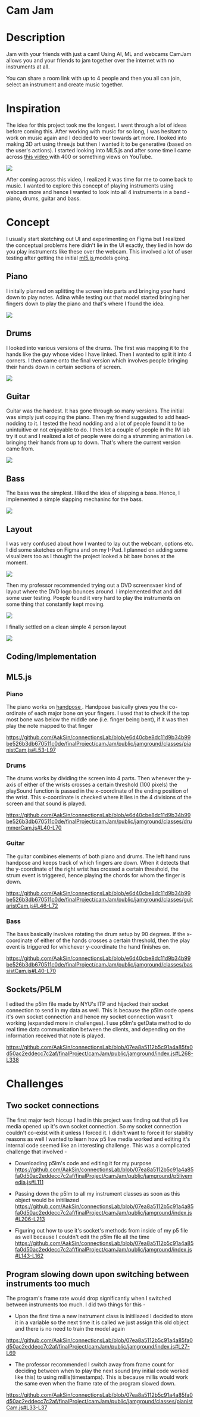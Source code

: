 # Cam Jam

# Description

Jam with your friends with just a cam! Using AI, ML and webcams CamJam allows you and your friends to jam together over the internet with no instruments at all.

You can share a room link with up to 4 people and then you all can join, select an instrument and create music together. 

# Inspiration

The idea for this project took me the longest. I went through a lot of ideas before coming this. After working with music for so long, I was hesitant to work on music again and I decided to veer towards art more. I looked into making 3D art using three.js but then I wanted it to be generative (based on the user's actions). I started looking into ML5.js and after some time I came across <a href="https://youtu.be/yRE7N-njtnA"> this video </a> with 400 or something views on YouTube.

<img src="https://i.imgur.com/ivLQRip.png">

After coming across this video, I realized it was time for me to come back to music. I wanted to explore this concept of playing instruments using webcam more and hence I wanted to look into all 4 instruments in a band - piano, drums, guitar and bass. 

# Concept

I usually start sketching out UI and experimenting on Figma but I realized the conceptual problems here didn't lie in the UI exactly, they lied in how do you play instruments like these over the webcam. This involved a lot of user testing after getting the initial <a href="https://ml5js.org/"> ml5.js </a> models going. 

## Piano 

I initally planned on splitting the screen into parts and bringing your hand down to play notes. Adina while testing out that model started bringing her fingers down to play the piano and that's where I found the idea. 

<img src="https://github.com/AakSin/aaksin-public/blob/main/camjam/b65f157f0372bc4f5f68f41e459935d2.gif">

## Drums

I looked into various versions of the drums. The first was mapping it to the hands like the guy whose video I have linked. Then I wanted to split it into 4 corners. I then came onto the final version which involves people bringing their hands down in certain sections of screen. 

<img src="https://github.com/AakSin/aaksin-public/blob/main/camjam/drums.gif">

## Guitar

Guitar was the hardest. It has gone through so many versions. The initial was simply just copying the piano. Then my friend suggested to add head-nodding to it. I tested the head nodding and a lot of people found it to be unintuitive or not enjoyable to do. I then let a couple of people in the IM lab try it out and I realized a lot of people were doing a strumming animation i.e. bringing their hands from up to down. That's where the current version came from. 

<img src="https://github.com/AakSin/aaksin-public/blob/main/camjam/guitar.gif">

## Bass

The bass was the simplest. I liked the idea of slapping a bass. Hence, I implemented a simple slapping mechaninc for the bass. 

<img src="https://github.com/AakSin/aaksin-public/blob/main/camjam/bass.gif">

## Layout

I was very confused about how I wanted to lay out the webcam, options etc. I did some sketches on Figma and on my I-Pad. I planned on adding some visualizers too as I thought the project looked a bit bare bones at the moment.

<img src="https://i.imgur.com/BFwXHVK.png">

Then my professor recommended trying out a DVD screensvaer kind of layout where the DVD logo bounces around. I implemented that and did some user testing. Poeple found it very hard to play the instruments on some thing that constantly kept moving. 

<img src="https://github.com/AakSin/aaksin-public/blob/main/camjam/bouncing.gif">

I finally settled on a clean simple 4 person layout

<img src="https://github.com/AakSin/aaksin-public/blob/main/camjam/4view.gif">

## Coding/Implementation

## ML5.js

### Piano

The piano works on <a href="https://learn.ml5js.org/#/reference/handpose"> handpose </a>. Handpose basically gives you the co-ordinate of each major bone on your fingers. I used that to check if the top most bone was below the middle one (i.e. finger being bent), if it was then play the note mapped to that finger

https://github.com/AakSin/connectionsLab/blob/e6d40cbe8dc11d9b34b99be526b3db670511c0de/finalProject/camJam/public/jamground/classes/pianistCam.js#L53-L97

### Drums

The drums works by dividing the screen into 4 parts. Then whenever the y-axis of either of the wrists crosses a certain threshold (100 pixels) the playSound function is passed in the x-coordinate of the ending position of the wrist. This x-coordinate is checked where it lies in the 4 divisions of the screen and that sound is played. 

https://github.com/AakSin/connectionsLab/blob/e6d40cbe8dc11d9b34b99be526b3db670511c0de/finalProject/camJam/public/jamground/classes/drummerCam.js#L40-L70

### Guitar

The guitar combines elements of both piano and drums. The left hand runs handpose and keeps track of which fingers are down. When it detects that the y-coordinate of the right wrist has crossed a certain threshold, the strum event is triggered, hence playing the chords for whom the finger is down.

https://github.com/AakSin/connectionsLab/blob/e6d40cbe8dc11d9b34b99be526b3db670511c0de/finalProject/camJam/public/jamground/classes/guitaristCam.js#L46-L72

### Bass

The bass basically involves rotating the drum setup by 90 degrees. If the x-coordinate of either of the hands crosses a certain threshold, then the play event is triggered for whichever y-coordinate the hand finishes on.

https://github.com/AakSin/connectionsLab/blob/e6d40cbe8dc11d9b34b99be526b3db670511c0de/finalProject/camJam/public/jamground/classes/bassistCam.js#L40-L70


## Sockets/P5LM

I edited the p5lm file made by NYU's ITP and hijacked their socket connection to send in my data as well. This is because the p5lm code opens it's own socket connection and hence my socket connection wasn't working (expanded more in challenges). I use p5lm's getData method to do real time data communication between the clients, and depending on the information received that note is played. 

https://github.com/AakSin/connectionsLab/blob/07ea8a5112b5c91a4a85fa0d50ac2eddecc7c2af/finalProject/camJam/public/jamground/index.js#L268-L338

# Challenges

## Two socket connections 

The first major tech hiccup I had in this project was finding out that p5 live media opened up it's own socket connection. So my socket connection couldn't co-exist with it unless I forced it. I didn't want to force it for stability reasons as well I wanted to learn how p5 live media worked and editing it's internal code seemed like an interesting challenge. This was a complicated challenge that involved - 

- Downloading p5lm's code and editing it for my purpose
https://github.com/AakSin/connectionsLab/blob/07ea8a5112b5c91a4a85fa0d50ac2eddecc7c2af/finalProject/camJam/public/jamground/p5livemedia.js#L111

- Passing down the p5lm to all my instrument classes as soon as this object would be initiliazed 
https://github.com/AakSin/connectionsLab/blob/07ea8a5112b5c91a4a85fa0d50ac2eddecc7c2af/finalProject/camJam/public/jamground/index.js#L206-L213

- Figuring out how to use it's socket's methods from inside of my p5 file as well because I couldn't edit the p5lm file all the time
https://github.com/AakSin/connectionsLab/blob/07ea8a5112b5c91a4a85fa0d50ac2eddecc7c2af/finalProject/camJam/public/jamground/index.js#L143-L162

## Program slowing down upon switching between instruments too much

The program's frame rate would drop significantly when I switched between instruments too much. I did two things for this -

- Upon the first time a new instrument class is initiliazed I decided to store it in a variable so the next time it is called we just assign this old object and there is no need to train the model again

https://github.com/AakSin/connectionsLab/blob/07ea8a5112b5c91a4a85fa0d50ac2eddecc7c2af/finalProject/camJam/public/jamground/index.js#L27-L69

- The professor recommended I switch away from frame count for deciding between when to play the next sound (my initial code worked like this) to using millis(timestamps).  This is because millis would work the same even when the frame rate of the program slowed down.

https://github.com/AakSin/connectionsLab/blob/07ea8a5112b5c91a4a85fa0d50ac2eddecc7c2af/finalProject/camJam/public/jamground/classes/pianistCam.js#L33-L37
